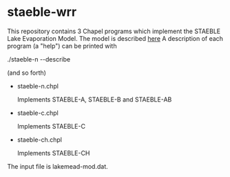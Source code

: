 # staeble-wrr


This repository contains 3 Chapel programs which implement the STAEBLE
Lake Evaporation Model. The model is described [here](https://doi.org/10.1002/essoar.10511612.1)
A description of each program (a "help") can be printed with

./staeble-n --describe

(and so forth)

- staeble-n.chpl

  Implements STAEBLE-A, STAEBLE-B and STAEBLE-AB

- staeble-c.chpl

  Implements STAEBLE-C

- staeble-ch.chpl

  Implements STAEBLE-CH

The input file is lakemead-mod.dat. 
